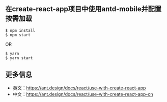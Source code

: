 ﻿## 在create-react-app项目中使用antd-mobile并配置按需加载

```
$ npm install
$ npm start
```

OR

```
$ yarn
$ yarn start
```

## 更多信息

+ 英文：https://ant.design/docs/react/use-with-create-react-app
+ 中文：https://ant.design/docs/react/use-with-create-react-app-cn